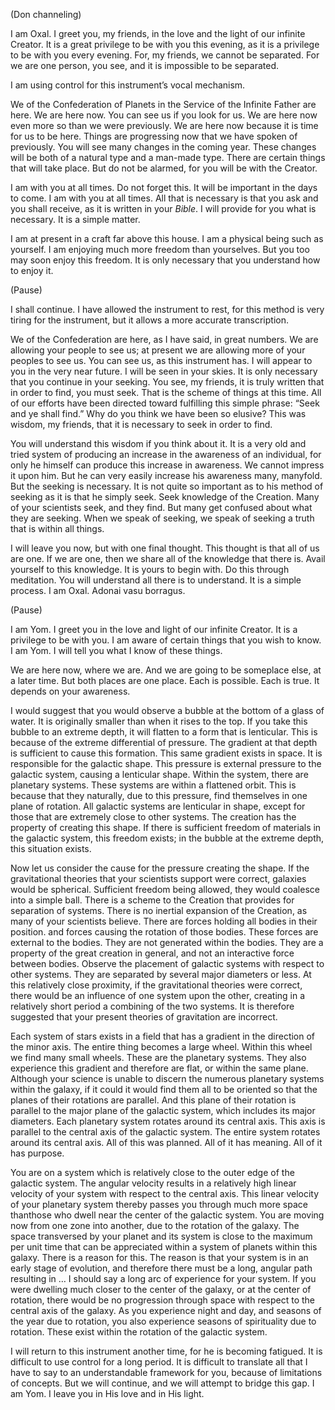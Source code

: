 <p class="channel-type">(Don channeling)</p>
<p>I am Oxal. I greet you, my friends, in the love and the light of our infinite Creator. It is a great privilege to be with you this evening, as it is a privilege to be with you every evening. For, my friends, we cannot be separated. For we are one person, you see, and it is impossible to be separated.</p>
<p>I am using control for this instrument’s vocal mechanism.</p>
<p>We of the Confederation of Planets in the Service of the Infinite Father are here. We are here now. You can see us if you look for us. We are here now even more so than we were previously. We are here now because it is time for us to be here. Things are progressing now that we have spoken of previously. You will see many changes in the coming year. These changes will be both of a natural type and a man-made type. There are certain things that will take place. But do not be alarmed, for you will be with the Creator.</p>
<p>I am with you at all times. Do not forget this. It will be important in the days to come. I am with you at all times. All that is necessary is that you ask and you shall receive, as it is written in your <em>Bible</em>. I will provide for you what is necessary. It is a simple matter.</p>
<p>I am at present in a craft far above this house. I am a physical being such as yourself. I am enjoying much more freedom than yourselves. But you too may soon enjoy this freedom. It is only necessary that you understand how to enjoy it.</p>
<p class="comment">(Pause)</p>
<p>I shall continue. I have allowed the instrument to rest, for this method is very tiring for the instrument, but it allows a more accurate transcription.</p>
<p>We of the Confederation are here, as I have said, in great numbers. We are allowing your people to see us; at present we are allowing more of your peoples to see us. You can see us, as this instrument has. I will appear to you in the very near future. I will be seen in your skies. It is only necessary that you continue in your seeking. You see, my friends, it is truly written that in order to find, you must seek. That is the scheme of things at this time. All of our efforts have been directed toward fulfilling this simple phrase: “Seek and ye shall find.” Why do you think we have been so elusive? This was wisdom, my friends, that it is necessary to seek in order to find.</p>
<p>You will understand this wisdom if you think about it. It is a very old and tried system of producing an increase in the awareness of an individual, for only he himself can produce this increase in awareness. We cannot impress it upon him. But he can very easily increase his awareness many, manyfold. But the seeking is necessary. It is not quite so important as to his method of seeking as it is that he simply seek. Seek knowledge of the Creation. Many of your scientists seek, and they find. But many get confused about what they are seeking. When we speak of seeking, we speak of seeking a truth that is within all things.</p>
<p>I will leave you now, but with one final thought. This thought is that all of us are one. If we are one, then we share all of the knowledge that there is. Avail yourself to this knowledge. It is yours to begin with. Do this through meditation. You will understand all there is to understand. It is a simple process. I am Oxal. Adonai vasu borragus.</p>
<p class="comment">(Pause)</p>
<p>I am Yom. I greet you in the love and light of our infinite Creator. It is a privilege to be with you. I am aware of certain things that you wish to know. I am Yom. I will tell you what I know of these things.</p>
<p>We are here now, where we are. And we are going to be someplace else, at a later time. But both places are one place. Each is possible. Each is true. It depends on your awareness.</p>
<p>I would suggest that you would observe a bubble at the bottom of a glass of water. It is originally smaller than when it rises to the top. If you take this bubble to an extreme depth, it will flatten to a form that is lenticular. This is because of the extreme differential of pressure. The gradient at that depth is sufficient to cause this formation. This same gradient exists in space. It is responsible for the galactic shape. This pressure is external pressure to the galactic system, causing a lenticular shape. Within the system, there are planetary systems. These systems are within a flattened orbit. This is because that they naturally, due to this pressure, find themselves in one plane of rotation. All galactic systems are lenticular in shape, except for those that are extremely close to other systems. The creation has the property of creating this shape. If there is sufficient freedom of materials in the galactic system, this freedom exists; in the bubble at the extreme depth, this situation exists.</p>
<p>Now let us consider the cause for the pressure creating the shape. If the gravitational theories that your scientists support were correct, galaxies would be spherical. Sufficient freedom being allowed, they would coalesce into a simple ball. There is a scheme to the Creation that provides for separation of systems. There is no inertial expansion of the Creation, as many of your scientists believe. There are forces holding all bodies in their position. and forces causing the rotation of those bodies. These forces are external to the bodies. They are not generated within the bodies. They are a property of the great creation in general, and not an interactive force between bodies. Observe the placement of galactic systems with respect to other systems. They are separated by several major diameters or less. At this relatively close proximity, if the gravitational theories were correct, there would be an influence of one system upon the other, creating in a relatively short period a combining of the two systems. It is therefore suggested that your present theories of gravitation are incorrect.</p>
<p>Each system of stars exists in a field that has a gradient in the direction of the minor axis. The entire thing becomes a large wheel. Within this wheel we find many small wheels. These are the planetary systems. They also experience this gradient and therefore are flat, or within the same plane. Although your science is unable to discern the numerous planetary systems within the galaxy, if it could it would find them all to be oriented so that the planes of their rotations are parallel. And this plane of their rotation is parallel to the major plane of the galactic system, which includes its major diameters. Each planetary system rotates around its central axis. This axis is parallel to the central axis of the galactic system. The entire system rotates around its central axis. All of this was planned. All of it has meaning. All of it has purpose.</p>
<p>You are on a system which is relatively close to the outer edge of the galactic system. The angular velocity results in a relatively high linear velocity of your system with respect to the central axis. This linear velocity of your planetary system thereby passes you through much more space thanthose who dwell near the center of the galactic system. You are moving now from one zone into another, due to the rotation of the galaxy. The space transversed by your planet and its system is close to the maximum per unit time that can be appreciated within a system of planets within this galaxy. There is a reason for this. The reason is that your system is in an early stage of evolution, and therefore there must be a long, angular path resulting in … I should say a long arc of experience for your system. If you were dwelling much closer to the center of the galaxy, or at the center of rotation, there would be no progression through space with respect to the central axis of the galaxy. As you experience night and day, and seasons of the year due to rotation, you also experience seasons of spirituality due to rotation. These exist within the rotation of the galactic system.</p>
<p>I will return to this instrument another time, for he is becoming fatigued. It is difficult to use control for a long period. It is difficult to translate all that I have to say to an understandable framework for you, because of limitations of concepts. But we will continue, and we will attempt to bridge this gap. I am Yom. I leave you in His love and in His light.</p>